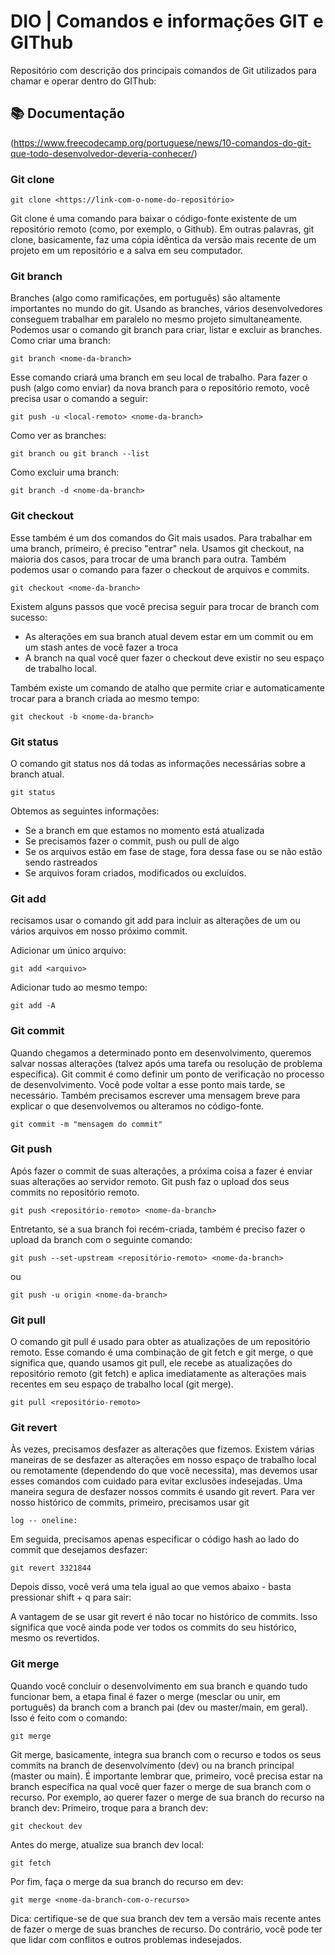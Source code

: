 
# DIO | Comandos e informações GIT e GIThub

Repositório com descrição dos principais comandos de Git utilizados para chamar e operar dentro do GIThub:


## 📚 Documentação 

(https://www.freecodecamp.org/portuguese/news/10-comandos-do-git-que-todo-desenvolvedor-deveria-conhecer/)

### Git clone
    git clone <https://link-com-o-nome-do-repositório>
Git clone é uma comando para baixar o código-fonte existente de um repositório remoto (como, por exemplo, o Github). Em outras palavras, git clone, basicamente, faz uma cópia idêntica da versão mais recente de um projeto em um repositório e a salva em seu computador.

### Git branch
Branches (algo como ramificações, em português) são altamente importantes no mundo do git. Usando as branches, vários desenvolvedores conseguem trabalhar em paralelo no mesmo projeto simultaneamente. Podemos usar o comando git branch para criar, listar e excluir as branches.
Como criar uma branch:

    git branch <nome-da-branch>

Esse comando criará uma branch em seu local de trabalho. Para fazer o push (algo como enviar) da nova branch para o repositório remoto, você precisa usar o comando a seguir:

    git push -u <local-remoto> <nome-da-branch>

Como ver as branches:

    git branch ou git branch --list

Como excluir uma branch:

    git branch -d <nome-da-branch>

### Git checkout
Esse também é um dos comandos do Git mais usados. Para trabalhar em uma branch, primeiro, é preciso "entrar" nela. Usamos git checkout, na maioria dos casos, para trocar de uma branch para outra. Também podemos usar o comando para fazer o checkout de arquivos e commits.

    git checkout <nome-da-branch>

Existem alguns passos que você precisa seguir para trocar de branch com sucesso:
- As alterações em sua branch atual devem estar em um commit ou em um stash antes de você fazer a troca
- A branch na qual você quer fazer o checkout deve existir no seu espaço de trabalho local.

Também existe um comando de atalho que permite criar e automaticamente trocar para a branch criada ao mesmo tempo:

    git checkout -b <nome-da-branch>

### Git status

O comando git status nos dá todas as informações necessárias sobre a branch atual.

    git status

Obtemos as seguintes informações:
- Se a branch em que estamos no momento está atualizada
- Se precisamos fazer o commit, push ou pull de algo
- Se os arquivos estão em fase de stage, fora dessa fase ou se não estão sendo rastreados
- Se arquivos foram criados, modificados ou excluídos.

### Git add
recisamos usar o comando git add para incluir as alterações de um ou vários arquivos em nosso próximo commit.

Adicionar um único arquivo:

    git add <arquivo>

Adicionar tudo ao mesmo tempo:

    git add -A

### Git commit
Quando chegamos a determinado ponto em desenvolvimento, queremos salvar nossas alterações (talvez após uma tarefa ou resolução de problema específica).
Git commit é como definir um ponto de verificação no processo de desenvolvimento. Você pode voltar a esse ponto mais tarde, se necessário.
Também precisamos escrever uma mensagem breve para explicar o que desenvolvemos ou alteramos no código-fonte.

    git commit -m "mensagem do commit"

### Git push
Após fazer o commit de suas alterações, a próxima coisa a fazer é enviar suas alterações ao servidor remoto. Git push faz o upload dos seus commits no repositório remoto.

    git push <repositório-remoto> <nome-da-branch>

Entretanto, se a sua branch foi recém-criada, também é preciso fazer o upload da branch com o seguinte comando:

    git push --set-upstream <repositório-remoto> <nome-da-branch>
ou

    git push -u origin <nome-da-branch>


### Git pull
O comando git pull é usado para obter as atualizações de um repositório remoto. Esse comando é uma combinação de git fetch e git merge, o que significa que, quando usamos git pull, ele recebe as atualizações do repositório remoto (git fetch) e aplica imediatamente as alterações mais recentes em seu espaço de trabalho local (git merge).

    git pull <repositório-remoto>

### Git revert
Às vezes, precisamos desfazer as alterações que fizemos. Existem várias maneiras de se desfazer as alterações em nosso espaço de trabalho local ou remotamente (dependendo do que você necessita), mas devemos usar esses comandos com cuidado para evitar exclusões indesejadas.
Uma maneira segura de desfazer nossos commits é usando git revert. Para ver nosso histórico de commits, primeiro, precisamos usar git   

    log -- oneline:

Em seguida, precisamos apenas especificar o código hash ao lado do commit que desejamos desfazer:

    git revert 3321844

Depois disso, você verá uma tela igual ao que vemos abaixo - basta pressionar shift + q para sair:

A vantagem de se usar git revert é não tocar no histórico de commits. Isso significa que você ainda pode ver todos os commits do seu histórico, mesmo os revertidos.


### Git merge
Quando você concluir o desenvolvimento em sua branch e quando tudo funcionar bem, a etapa final é fazer o merge (mesclar ou unir, em português) da branch com a branch pai (dev ou master/main, em geral). Isso é feito com o comando:

    git merge

Git merge, basicamente, integra sua branch com o recurso e todos os seus commits na branch de desenvolvimento (dev) ou na branch principal (master ou main). É importante lembrar que, primeiro, você precisa estar na branch específica na qual você quer fazer o merge de sua branch com o recurso.
Por exemplo, ao querer fazer o merge de sua branch do recurso na branch dev:
Primeiro, troque para a branch dev:

    git checkout dev

Antes do merge, atualize sua branch dev local:

    git fetch

Por fim, faça o merge da sua branch do recurso em dev:

    git merge <nome-da-branch-com-o-recurso>

Dica: certifique-se de que sua branch dev tem a versão mais recente antes de fazer o merge de suas branches de recurso. Do contrário, você pode ter que lidar com conflitos e outros problemas indesejados.
